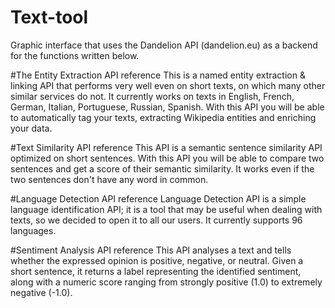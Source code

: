 # Text-tool

Graphic interface that uses the Dandelion API (dandelion.eu) as a backend for the functions written below.

#The Entity Extraction API reference
This is a named entity extraction & linking API that performs very well even on short texts, on which many other similar services do not. It currently works on texts in English, French, German, Italian, Portuguese, Russian, Spanish. With this API you will be able to automatically tag your texts, extracting Wikipedia entities and enriching your data.

#Text Similarity API reference
This API is a semantic sentence similarity API optimized on short sentences. With this API you will be able to compare two sentences and get a score of their semantic similarity. It works even if the two sentences don't have any word in common.

#Language Detection API reference
Language Detection API is a simple language identification API; it is a tool that may be useful when dealing with texts, so we decided to open it to all our users. It currently supports 96 languages.

#Sentiment Analysis API reference
This API analyses a text and tells whether the expressed opinion is positive, negative, or neutral. Given a short sentence, it returns a label representing the identified sentiment, along with a numeric score ranging from strongly positive (1.0) to extremely negative (-1.0).
